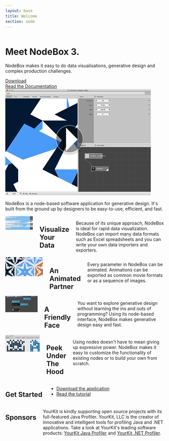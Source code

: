 ```yaml
---
layout: base
title: Welcome
section: node
---
```


<div class="hero row" id="hero">
  <div class="eight columns">
    <div class="hero-text">
      <h1>Meet NodeBox 3.</h1>
      <p>NodeBox makes it easy to do data visualisations, generative design and complex production challenges.</p>
      <a class="hero-button" href="/download/">Download</a><br>
      <a class="hero-button" href="/node/documentation/">Read the Documentation</a>
    </div>
  </div>
  <div class="eight columns">
    <a class="fancybox fancybox.iframe" href="http://www.youtube.com/embed/s01wX9t6NcE?autoplay=1"><img class="hero-shot" src="/media/homepage/nodebox-screencast-teaser.png"></a>
  </div>
</div>

<div class="summary row">
  <p class="sixteen columns">NodeBox is a node-based software application for generative design. It's built from the ground up by designers to be easy-to-use, efficient, and fast.</p>
</div>
    
<div class="features row">
  <div class="four columns">
    <a class="thumb" href="/media/node/features-dataviz.png"><img src="/media/node/features-dataviz-thumb.png" alt="Screenshot of NodeBox used for data visualization"></a>
    <h2>Visualize Your Data</h2>
    <p>Because of its unique approach, NodeBox is ideal for rapid data visualization. NodeBox can import many data formats such as Excel spreadsheets and you can write your own data importers and exporters.</p>
  </div>
  <div class="four columns">
    <a class="thumb" href="/media/node/features-animation.png"><img src="/media/node/features-animation-thumb.png" alt="Animation"></a>
    <h2>An Animated Partner</h2>
    <p>Every parameter in NodeBox can be animated. Animations can be exported as common movie formats or as a sequence of images.</p>
  </div>
  <div class="four columns">
    <a class="thumb" href="/media/node/features-nodes.png"><img src="/media/node/features-nodes-thumb.png" alt="Screenshot of the node-based GUI"></a>
    <h2>A Friendly Face</h2>
    <p>You want to explore generative design without learning the ins and outs of programming? Using its node-based interface, NodeBox makes generative design easy and fast.</p>
  </div>
  <div class="four columns">
    <a class="thumb" href="/media/node/features-under-the-hood.png"><img src="/media/node/features-under-the-hood-thumb.png" alt="Screenshot of a Nodebox sub-network"></a>
    <h2>Peek Under The Hood</h2>
    <p>Using nodes doesn't have to mean giving up expressive power. NodeBox makes it easy to customize the functionality of existing nodes or to build your own from scratch.</p>
  </div>
</div>

<div class="action row">
  <div class="eight columns">
    <h2>Get Started</h2>
    <ul>
      <li><a href="/node/download/">Download the application</a></li>
      <li><a href="/node/documentation/">Read the tutorial</a></li>
    </ul>
  </div>
  <div class="eight columns">
    <h2>Sponsors</h2>
      <p>YourKit is kindly supporting open source projects with its full-featured Java Profiler.
      YourKit, LLC is the creator of innovative and intelligent tools for profiling
      Java and .NET applications. Take a look at YourKit's leading software products:
      <a href="http://www.yourkit.com/java/profiler/index.jsp">YourKit Java Profiler</a> and
      <a href="http://www.yourkit.com/.net/profiler/index.jsp">YourKit .NET Profiler</a>.</p>
  </div>
</div>

<script>
  $(document).ready(function() {
    $(".fancybox").fancybox({maxWidth: 800, maxHeight: 600});
  });
</script>
